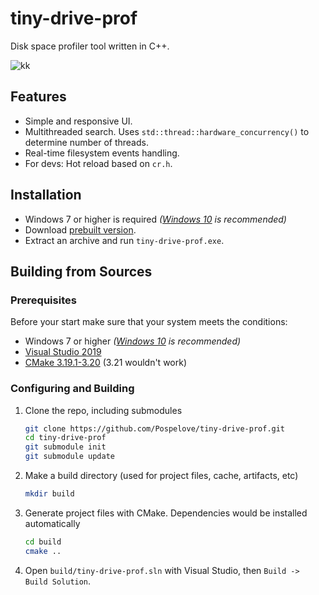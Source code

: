 # tiny-drive-prof

Disk space profiler tool written in C++.

![kk](https://user-images.githubusercontent.com/37947786/126043045-7d8d1592-86e0-4601-a0a5-3dcbf395e0ca.gif)

## Features

* Simple and responsive UI.
* Multithreaded search. Uses `std::thread::hardware_concurrency()` to determine number of threads.
* Real-time filesystem events handling.
* For devs: Hot reload based on `cr.h`.

## Installation

* Windows 7 or higher is required *([Windows 10](https://www.microsoft.com/en-us/software-download/windows10) is recommended)*
* Download [prebuilt version](https://github.com/Pospelove/tiny-drive-prof/releases/).
* Extract an archive and run `tiny-drive-prof.exe`.

## Building from Sources

### Prerequisites

Before your start make sure that your system meets the conditions:

* Windows 7 or higher *([Windows 10](https://www.microsoft.com/en-us/software-download/windows10) is recommended)*
* [Visual Studio 2019](https://visualstudio.microsoft.com/downloads/)
* [CMake 3.19.1-3.20](https://cmake.org/download/) (3.21 wouldn't work)

### Configuring and Building

1. Clone the repo, including submodules
   ```sh
   git clone https://github.com/Pospelove/tiny-drive-prof.git
   cd tiny-drive-prof
   git submodule init
   git submodule update
   ```
2. Make a build directory (used for project files, cache, artifacts, etc)
   ```sh
   mkdir build
   ```
3. Generate project files with CMake. Dependencies would be installed automatically
   ```sh
   cd build
   cmake ..
   ```
4. Open `build/tiny-drive-prof.sln` with Visual Studio, then `Build -> Build Solution`.
